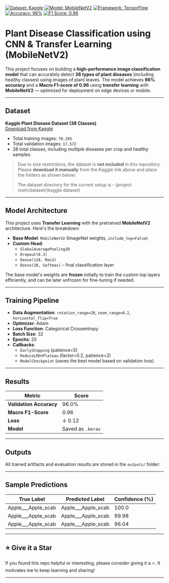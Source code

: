 [![Dataset: Kaggle](https://img.shields.io/badge/Dataset-Kaggle-blueviolet)](https://www.kaggle.com/datasets/vipoooool/new-plant-diseases-dataset/data)
[![Model: MobileNetV2](https://img.shields.io/badge/Model-MobileNetV2-brightgreen)](https://arxiv.org/abs/1801.04381)
[![Framework: TensorFlow](https://img.shields.io/badge/Framework-TensorFlow-orange)](https://www.tensorflow.org/)
[![Accuracy: 96%](https://img.shields.io/badge/Accuracy-96%25-success)](#-results)
[![F1 Score: 0.96](https://img.shields.io/badge/Macro%20F1--Score-0.96-blue)](#-results)

# Plant Disease Classification using CNN & Transfer Learning (MobileNetV2)
This project focuses on building a **high-performance image classification model** that can accurately detect **38 types of plant diseases** (including healthy classes) using images of plant leaves. The model achieves **96% accuracy** and a **Macro F1-score of 0.96** using **transfer learning** with **MobileNetV2** — optimized for deployment on edge devices or mobile.

---

## Dataset
**Kaggle Plant Disease Dataset (38 Classes)**  
[Download from Kaggle](https://www.kaggle.com/datasets/vipoooool/new-plant-diseases-dataset/data)  

- Total training images: `70,295`  
- Total validation images: `17,572`  
- 38 total classes, including multiple diseases per crop and healthy samples.

> Due to size restrictions, the dataset is **not included** in this repository.  
> Please **download it manually** from the Kaggle link above and place the folders as shown below:
> 
> The dataset directory for the current setup is - (project root)/dataset/(kaggle dataset)

---

## Model Architecture

This project uses **Transfer Learning** with the pretrained **MobileNetV2** architecture. Here's the breakdown:

- **Base Model**: `MobileNetV2` (ImageNet weights, `include_top=False`)
- **Custom Head**:
  - `GlobalAveragePooling2D`
  - `Dropout(0.3)`
  - `Dense(128, ReLU)`
  - `Dense(38, Softmax)` – final classification layer

The base model's weights are **frozen** initially to train the custom top layers efficiently, and can be later unfrozen for fine-tuning if needed.

---

## Training Pipeline

- **Data Augmentation**: `rotation_range=20`, `zoom_range=0.2`, `horizontal_flip=True`
- **Optimizer**: Adam
- **Loss Function**: Categorical Crossentropy
- **Batch Size**: 32
- **Epochs**: 20
- **Callbacks**:
  - `EarlyStopping` (patience=5)
  - `ReduceLROnPlateau` (factor=0.2, patience=2)
  - `ModelCheckpoint` (saves the best model based on validation loss)

---

## Results

| Metric                  | Score |
|-------------------------|-------|
| **Validation Accuracy** | 96.0% |
| **Macro F1-Score**      | 0.96  |
| **Loss**                | ↓ 0.12 |
| **Model**               | Saved as `.keras` |

---

## Outputs

All trained artifacts and evaluation results are stored in the `outputs/` folder:

---

## Sample Predictions

| True Label             | Predicted Label         | Confidence (%) |
|------------------------|-------------------------|----------------|
| Apple___Apple_scab     | Apple___Apple_scab      | 100.0          |
| Apple___Apple_scab     | Apple___Apple_scab      | 99.98          |
| Apple___Apple_scab     | Apple___Apple_scab      | 96.04          |

---

## ⭐️ Give it a Star

If you found this repo helpful or interesting, please consider giving it a ⭐️. It motivates me to keep learning and sharing!

---

